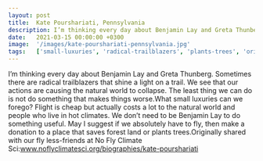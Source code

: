 ```yaml
---
layout: post
title:  Kate Pourshariati, Pennsylvania
description: I’m thinking every day about Benjamin Lay and Greta Thunberg. Sometimes there are radical trailblazers that shine a light on a trail. We see that our ...
date:   2021-03-15 00:00:00 +0300
image:  '/images/kate-pourshariati-pennsylvania.jpg'
tags:   ['small-luxuries', 'radical-trailblazers', 'plants-trees', 'originally-shared', 'natural-world', 'natural-world', 'least-thing', 'hot-climates']
---
```

I’m thinking every day about Benjamin Lay and Greta Thunberg. Sometimes there are radical trailblazers that shine a light on a trail. We see that our actions are causing the natural world to collapse. The least thing we can do is not do something that makes things worse.What small luxuries can we forego? Flight is cheap but actually costs a lot to the natural world and people who live in hot climates. We don’t need to be Benjamin Lay to do something useful. May I suggest if we absolutely have to fly, then make a donation to a place that saves forest land or plants trees.Originally shared with our fly less-friends at No Fly Climate Sci:www.noflyclimatesci.org/biographies/kate-pourshariati

